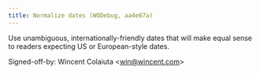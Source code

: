 ```yaml
---
title: Normalize dates (WODebug, aa4e67a)
---
```


Use unambiguous, internationally-friendly dates that will make equal sense to readers expecting US or European-style dates.

Signed-off-by: Wincent Colaiuta &lt;win@wincent.com&gt;

